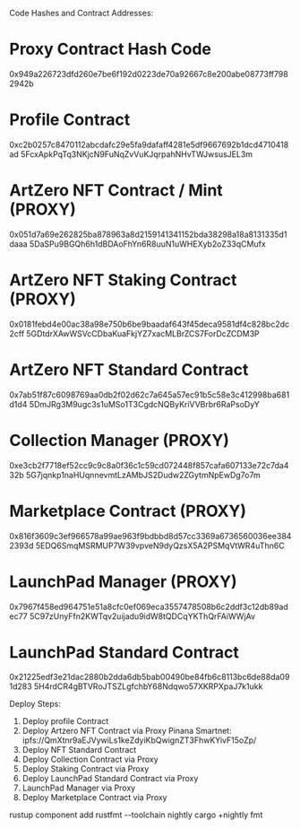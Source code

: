 Code Hashes and Contract Addresses:

# Proxy Contract Hash Code
0x949a226723dfd260e7be6f192d0223de70a92667c8e200abe08773ff7982942b

# Profile Contract
0xc2b0257c8470112abcdafc29e5fa9dafaff4281e5df9667692b1dcd4710418ad
5FcxApkPqTq3NKjcN9FuNqZvVuKJqrpahNHvTWJwsusJEL3m

# ArtZero NFT Contract / Mint (PROXY)
0x051d7a69e262825ba878963a8d2159141341152bda38298a18a8131335d1daaa
5DaSPu9BGQh6h1dBDAoFhYn6R8uuN1uWHEXyb2oZ33qCMufx

# ArtZero NFT Staking Contract (PROXY)
0x0181febd4e00ac38a98e750b6be9baadaf643f45deca9581df4c828bc2dc2cff
5GDtdrXAwWSVcCDbaKuaFkjYZ7xacMLBrZCS7ForDcZCDM3P

# ArtZero NFT Standard Contract
0x7ab51f87c6098769aa0db2f02d62c7a645a57ec91b5c58e3c412998ba681d1d4
5DmJRg3M9ugc3s1uMSo1T3CgdcNQByKriVVBrbr6RaPsoDyY

# Collection Manager (PROXY)
0xe3cb2f7718ef52cc9c9c8a0f36c1c59cd072448f857cafa607133e72c7da432b
5G7jqnkp1naHUqnnevmtLzAMbJS2Dudw2ZGytmNpEwDg7o7m

# Marketplace Contract (PROXY)
0x816f3609c3ef966578a99ae963f9bdbbd8d57cc3369a6736560036ee3842393d
5EDQ6SmqMSRMUP7W39vpveN9dyQzsX5A2PSMqVtWR4uThn6C

# LaunchPad Manager (PROXY)
0x7967f458ed964751e51a8cfc0ef069eca3557478508b6c2ddf3c12db89adec77
5C97zUnyFfn2KWTqv2uijadu9idW8tQDCqYKThQrFAiWWjAv

# LaunchPad Standard Contract
0x21225edf3e21dac2880b2dda6db5bab00490be84fb6c8113bc6de88da091d283
5H4rdCR4gBTVRoJTSZLgfchbY68Ndqwo57XKRPXpaJ7k1ukk

Deploy Steps:
1. Deploy profile Contract
2. Deploy Artzero NFT Contract via Proxy
Pinana Smartnet: ipfs://QmXtnr9aEJVywiLs1keZdyiKbQwignZT3FhwKYivF15oZp/
3. Deploy NFT Standard Contract
4. Deploy Collection Contract via Proxy
5. Deploy Staking Contract via Proxy
6. Deploy LaunchPad Standard Contract via Proxy
7. LaunchPad Manager via Proxy
8. Deploy Marketplace Contract via Proxy

rustup component add rustfmt --toolchain nightly
cargo +nightly fmt

